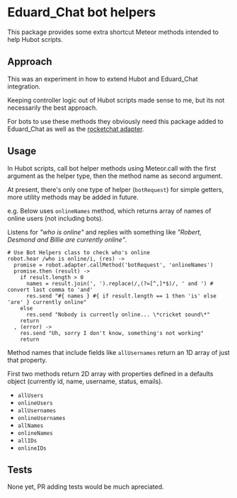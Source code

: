 # Eduard_Chat bot helpers

This package provides some extra shortcut Meteor methods intended to help Hubot scripts.

## Approach

This was an experiment in how to extend Hubot and Eduard_Chat integration.

Keeping controller logic out of Hubot scripts made sense to me, but its not necessarily the best approach.

For bots to use these methods they obviously need this package added to Eduard_Chat as well as the [rocketchat adapter](https://github.com/RocketChat/hubot-rocketchat).

## Usage

In Hubot scripts, call bot helper methods using Meteor.call with the first argument as the helper type, then the method name as second argument.

At present, there's only one type of helper (`botRequest`) for simple getters, more utility methods may be added in future.

e.g. Below uses `onlineNames` method, which returns array of names of online users (not including bots).

Listens for *"who is online"* and replies with something like *"Robert, Desmond and Billie are currently online"*.

```
# Use Bot Helpers class to check who's online
robot.hear /who is online/i, (res) ->
  promise = robot.adapter.callMethod('botRequest', 'onlineNames')
  promise.then (result) ->
    if result.length > 0
      names = result.join(', ').replace(/,(?=[^,]*$)/, ' and ') # convert last comma to 'and'
      res.send "#{ names } #{ if result.length == 1 then 'is' else 'are' } currently online"
    else
      res.send "Nobody is currently online... \*cricket sound\*"
    return
  , (error) ->
    res.send "Uh, sorry I don't know, something's not working"
    return
```

Method names that include fields like `allUsernames` return an 1D array of just that property.

First two methods return 2D array with properties defined in a defaults object (currently id, name, username, status, emails).

- `allUsers`
- `onlineUsers`
- `allUsernames`
- `onlineUsernames`
- `allNames`
- `onlineNames`
- `allIDs`
- `onlineIDs`

## Tests

None yet, PR adding tests would be much apreciated.
